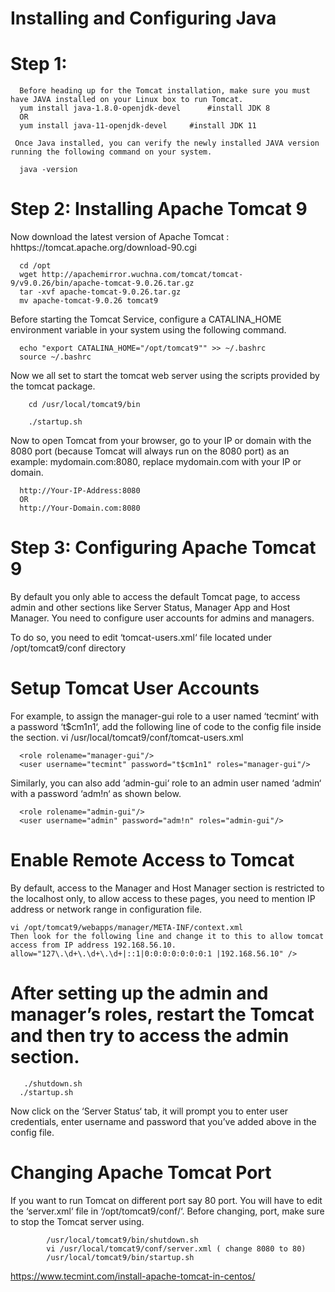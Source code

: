 # Installing and Configuring Java
# Step 1: 

      Before heading up for the Tomcat installation, make sure you must have JAVA installed on your Linux box to run Tomcat. 
      yum install java-1.8.0-openjdk-devel  	#install JDK 8
      OR
      yum install java-11-openjdk-devel		#install JDK 11
      
     Once Java installed, you can verify the newly installed JAVA version running the following command on your system.

      java -version
      
# Step 2: Installing Apache Tomcat 9
  Now download the latest version of Apache Tomcat : hhttps://tomcat.apache.org/download-90.cgi

      cd /opt
      wget http://apachemirror.wuchna.com/tomcat/tomcat-9/v9.0.26/bin/apache-tomcat-9.0.26.tar.gz
      tar -xvf apache-tomcat-9.0.26.tar.gz
      mv apache-tomcat-9.0.26 tomcat9
      
  Before starting the Tomcat Service, configure a CATALINA_HOME environment variable in your system using the following command.

      echo "export CATALINA_HOME="/opt/tomcat9"" >> ~/.bashrc
      source ~/.bashrc
      
  Now we all set to start the tomcat web server using the scripts provided by the tomcat package.
  
        cd /usr/local/tomcat9/bin
        
        ./startup.sh
        
        
Now to open Tomcat from your browser, go to your IP or domain with the 8080 port (because Tomcat will always run on the 8080 port) as an example: mydomain.com:8080, replace mydomain.com with your IP or domain.

     
      http://Your-IP-Address:8080
      OR
      http://Your-Domain.com:8080
      
#  Step 3: Configuring Apache Tomcat 9
By default you only able to access the default Tomcat page, to access admin and other sections like Server Status, Manager App and Host Manager. You need to configure user accounts for admins and managers.

To do so, you need to edit ‘tomcat-users.xml‘ file located under /opt/tomcat9/conf directory

# Setup Tomcat User Accounts
For example, to assign the manager-gui role to a user named ‘tecmint‘ with a password ‘t$cm1n1‘, add the following line of code to the config file inside the section.
      vi /usr/local/tomcat9/conf/tomcat-users.xml

      <role rolename="manager-gui"/>
      <user username="tecmint" password="t$cm1n1" roles="manager-gui"/>
      
Similarly, you can also add ‘admin-gui‘ role to an admin user named ‘admin‘ with a password ‘adm!n‘ as shown below.

      <role rolename="admin-gui"/>
      <user username="admin" password="adm!n" roles="admin-gui"/>
      
#  Enable Remote Access to Tomcat
By default, access to the Manager and Host Manager section is restricted to the localhost only, to allow access to these pages, you need to mention IP address or network range in configuration file.

    vi /opt/tomcat9/webapps/manager/META-INF/context.xml
    Then look for the following line and change it to this to allow tomcat access from IP address 192.168.56.10.
    allow="127\.\d+\.\d+\.\d+|::1|0:0:0:0:0:0:0:1 |192.168.56.10" />
    
 #  After setting up the admin and manager’s roles, restart the Tomcat and then try to access the admin section.
 
       ./shutdown.sh 
      ./startup.sh
      
Now click on the ‘Server Status‘ tab, it will prompt you to enter user credentials, enter username and password that you’ve added above in the config file.

# Changing Apache Tomcat Port
If you want to run Tomcat on different port say 80 port. You will have to edit the ‘server.xml‘ file in ‘/opt/tomcat9/conf/‘. Before changing, port, make sure to stop the Tomcat server using.

            /usr/local/tomcat9/bin/shutdown.sh
            vi /usr/local/tomcat9/conf/server.xml ( change 8080 to 80)
            /usr/local/tomcat9/bin/startup.sh
            
https://www.tecmint.com/install-apache-tomcat-in-centos/
